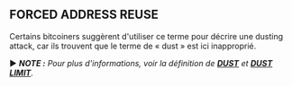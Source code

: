 ## FORCED ADDRESS REUSE

Certains bitcoiners suggèrent d'utiliser ce terme pour décrire une dusting attack, car ils trouvent que le terme de « dust » est ici inapproprié.

► ***NOTE :** Pour plus d'informations, voir la définition de [**DUST**](/dictionnaire/D.md#dust) et [**DUST LIMIT**](/dictionnaire/D.md#dust-limit).*

